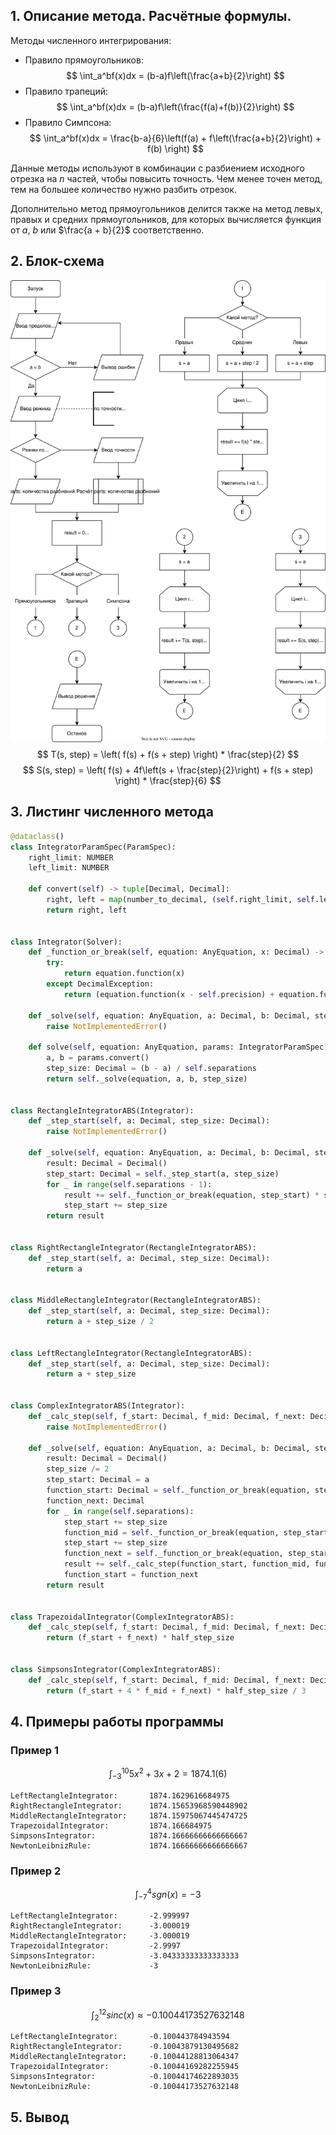 ## 1. Описание метода. Расчётные формулы.
Методы численного интегрирования:
- Правило прямоугольников: 
$$ \int_a^bf(x)dx = (b-a)f\left(\frac{a+b}{2}\right) $$
- Правило трапеций: 
$$ \int_a^bf(x)dx = (b-a)f\left(\frac{f(a)+f(b)}{2}\right) $$
- Правило Симпсона:
$$ \int_a^bf(x)dx = \frac{b-a}{6}\left(f(a) + f\left(\frac{a+b}{2}\right) + f(b) \right) $$

Данные методы используют в комбинации с разбиением исходного отрезка на $n$ частей, чтобы повысить точность. Чем менее точен метод, тем на большее количество нужно разбить отрезок.

Дополнительно метод прямоугольников делится также на метод левых, правых и средних прямоугольников, для которых вычисляется функция от $a$, $b$ или $\frac{a + b}{2}$ соответственно.

## 2. Блок-схема 
![diagram](../diagrams/3.integration.drawio.svg)
$$ T(s, step) = \left( f(s) + f(s + step) \right) * \frac{step}{2} $$
$$ S(s, step) = \left( f(s) + 4f\left(s + \frac{step}{2}\right) + f(s + step) \right) * \frac{step}{6} $$

## 3. Листинг численного метода
```py
@dataclass()
class IntegratorParamSpec(ParamSpec):
    right_limit: NUMBER
    left_limit: NUMBER

    def convert(self) -> tuple[Decimal, Decimal]:
        right, left = map(number_to_decimal, (self.right_limit, self.left_limit))
        return right, left


class Integrator(Solver):
    def _function_or_break(self, equation: AnyEquation, x: Decimal) -> Decimal:
        try:
            return equation.function(x)
        except DecimalException:
            return (equation.function(x - self.precision) + equation.function(x + self.precision)) / 2

    def _solve(self, equation: AnyEquation, a: Decimal, b: Decimal, step_size: Decimal) -> Decimal:
        raise NotImplementedError()

    def solve(self, equation: AnyEquation, params: IntegratorParamSpec) -> Decimal:
        a, b = params.convert()
        step_size: Decimal = (b - a) / self.separations
        return self._solve(equation, a, b, step_size)


class RectangleIntegratorABS(Integrator):
    def _step_start(self, a: Decimal, step_size: Decimal):
        raise NotImplementedError()

    def _solve(self, equation: AnyEquation, a: Decimal, b: Decimal, step_size: Decimal) -> Decimal:
        result: Decimal = Decimal()
        step_start: Decimal = self._step_start(a, step_size)
        for _ in range(self.separations - 1):
            result += self._function_or_break(equation, step_start) * step_size
            step_start += step_size
        return result


class RightRectangleIntegrator(RectangleIntegratorABS):
    def _step_start(self, a: Decimal, step_size: Decimal):
        return a


class MiddleRectangleIntegrator(RectangleIntegratorABS):
    def _step_start(self, a: Decimal, step_size: Decimal):
        return a + step_size / 2


class LeftRectangleIntegrator(RectangleIntegratorABS):
    def _step_start(self, a: Decimal, step_size: Decimal):
        return a + step_size


class ComplexIntegratorABS(Integrator):
    def _calc_step(self, f_start: Decimal, f_mid: Decimal, f_next: Decimal, half_step_size: Decimal):
        raise NotImplementedError()

    def _solve(self, equation: AnyEquation, a: Decimal, b: Decimal, step_size: Decimal) -> Decimal:
        result: Decimal = Decimal()
        step_size /= 2
        step_start: Decimal = a
        function_start: Decimal = self._function_or_break(equation, step_start)
        function_next: Decimal
        for _ in range(self.separations):
            step_start += step_size
            function_mid = self._function_or_break(equation, step_start)
            step_start += step_size
            function_next = self._function_or_break(equation, step_start)
            result += self._calc_step(function_start, function_mid, function_next, step_size)
            function_start = function_next
        return result


class TrapezoidalIntegrator(ComplexIntegratorABS):
    def _calc_step(self, f_start: Decimal, f_mid: Decimal, f_next: Decimal, half_step_size: Decimal):
        return (f_start + f_next) * half_step_size


class SimpsonsIntegrator(ComplexIntegratorABS):
    def _calc_step(self, f_start: Decimal, f_mid: Decimal, f_next: Decimal, half_step_size: Decimal):
        return (f_start + 4 * f_mid + f_next) * half_step_size / 3
```

## 4. Примеры работы программы
### Пример 1
$$ \int_{-3}^{10} 5x^2 + 3x + 2 = 1874.1(6) $$
```
LeftRectangleIntegrator:       1874.1629616684975            
RightRectangleIntegrator:      1874.15653968590448902        
MiddleRectangleIntegrator:     1874.15975067445474725        
TrapezoidalIntegrator:         1874.166684975                
SimpsonsIntegrator:            1874.16666666666666667        
NewtonLeibnizRule:             1874.16666666666666667
```

### Пример 2
$$ \int_{-7}^{4} sgn(x) = -3 $$
```
LeftRectangleIntegrator:       -2.999997                     
RightRectangleIntegrator:      -3.000019                     
MiddleRectangleIntegrator:     -3.000019                     
TrapezoidalIntegrator:         -2.9997                       
SimpsonsIntegrator:            -3.04333333333333333          
NewtonLeibnizRule:             -3
```

### Пример 3
$$ \int_{2}^{12} sinc(x) ≈ -0.10044173527632148 $$
```
LeftRectangleIntegrator:       -0.100443784943594            
RightRectangleIntegrator:      -0.10043879130495682          
MiddleRectangleIntegrator:     -0.10044128813064347          
TrapezoidalIntegrator:         -0.10044169282255945          
SimpsonsIntegrator:            -0.10044174622893035          
NewtonLeibnizRule:             -0.10044173527632148 
```

## 5. Вывод

